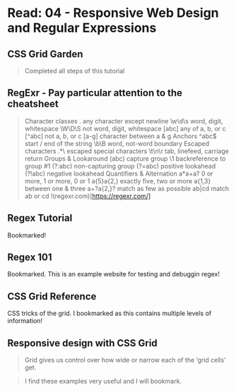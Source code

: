 # Read: 04 - Responsive Web Design and Regular Expressions

## CSS Grid Garden
>Completed all steps of this tutorial

## RegExr - Pay particular attention to the cheatsheet

> Character classes
.	any character except newline
\w\d\s	word, digit, whitespace
\W\D\S	not word, digit, whitespace
[abc]	any of a, b, or c
[^abc]	not a, b, or c
[a-g]	character between a & g
> Anchors
^abc$	start / end of the string
\b\B	word, not-word boundary
> Escaped characters
\.\*\\	escaped special characters
\t\n\r	tab, linefeed, carriage return
> Groups & Lookaround
(abc)	capture group
\1	backreference to group #1
(?:abc)	non-capturing group
(?=abc)	positive lookahead
(?!abc)	negative lookahead
> Quantifiers & Alternation
a*a+a?	0 or more, 1 or more, 0 or 1
a{5}a{2,}	exactly five, two or more
a{1,3}	between one & three
a+?a{2,}?	match as few as possible
ab|cd	match ab or cd
!(regexr.com)[https://regexr.com/]

## Regex Tutorial
Bookmarked!

## Regex 101

Bookmarked. This is an example website for testing and debuggin regex!

## CSS Grid Reference

CSS tricks of the grid. I bookmarked as this contains multiple levels of information!

## Responsive design with CSS Grid

> Grid gives us control over how wide or narrow each of the ‘grid cells’ get. 

> I find these examples very useful and I will bookmark.